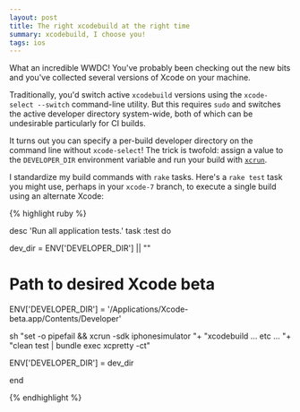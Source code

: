 ```yaml
---
layout: post
title: The right xcodebuild at the right time
summary: xcodebuild, I choose you!
tags: ios
---
```


What an incredible WWDC! You've probably been checking out the new bits and you've collected several versions of Xcode on your machine. 

Traditionally, you'd switch active `xcodebuild` versions using the `xcode-select --switch` command-line utility. But this requires `sudo` and switches the active developer directory system-wide, both of which can be undesirable particularly for CI builds.

It turns out you can specify a per-build developer directory on the command line without `xcode-select`! The trick is twofold: assign a value to the `DEVELOPER_DIR` environment variable and run your build with [`xcrun`](https://developer.apple.com/library/mac/documentation/Darwin/Reference/ManPages/man1/xcrun.1.html).

I standardize my build commands with `rake` tasks. Here's a `rake test` task you might use, perhaps in your `xcode-7` branch, to execute a single build using an alternate Xcode:

{% highlight ruby %}

desc 'Run all application tests.'
task :test do

  dev_dir = ENV['DEVELOPER_DIR'] || ""
  
  # Path to desired Xcode beta
  ENV['DEVELOPER_DIR'] = '/Applications/Xcode-beta.app/Contents/Developer'
  
  sh "set -o pipefail && xcrun -sdk iphonesimulator "+
  "xcodebuild ... etc ... "+
  "clean test | bundle exec xcpretty -ct"

  ENV['DEVELOPER_DIR'] = dev_dir
  
end

{% endhighlight %}
